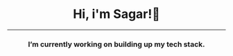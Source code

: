 <h1 align ="center"> Hi, i'm Sagar!👋 </h1>
<hr>
<h3 align ="center"> I’m currently working on building up my tech stack. </h3>

<!--

Here are some ideas to get you started:

- 🔭 I’m currently studying on Helsinki Business College
- 🌱 I’m currently learning Full Stack web development
- 👯 I’m looking to collaborate on ...
- 🤔 I’m looking for help with ...
- 💬 Ask me about ...
- 📫 How to reach me: ...
- 😄 Pronouns: ...
- ⚡ Fun fact: ..

-->
